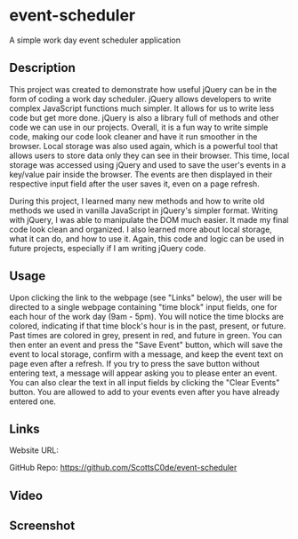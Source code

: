 # event-scheduler
A simple work day event scheduler application

## Description

This project was created to demonstrate how useful jQuery can be in the form of coding a work day scheduler. jQuery allows developers to write complex JavaScript functions much simpler. It allows for us to write less code but get more done. jQuery is also a library full of methods and other code we can use in our projects. Overall, it is a fun way to write simple code, making our code look cleaner and have it run smoother in the browser. Local storage was also used again, which is a powerful tool that allows users to store data only they can see in their browser. This time, local storage was accessed using jQuery and used to save the user's events in a key/value pair inside the browser. The events are then displayed in their respective input field after the user saves it, even on a page refresh.

During this project, I learned many new methods and how to write old methods we used in vanilla JavaScript in jQuery's simpler format. Writing with jQuery, I was able to manipulate the DOM much easier. It made my final code look clean and organized. I also learned more about local storage, what it can do, and how to use it. Again, this code and logic can be used in future projects, especially if I am writing jQuery code.

## Usage

Upon clicking the link to the webpage (see "Links" below), the user will be directed to a single webpage containing "time block" input fields, one for each hour of the work day (9am - 5pm). You will notice the time blocks are colored, indicating if that time block's hour is in the past, present, or future. Past times are colored in grey, present in red, and future in green. You can then enter an event and press the "Save Event" button, which will save the event to local storage, confirm with a message, and keep the event text on page even after a refresh. If you try to press the save button without entering text, a message will appear asking you to please enter an event. You can also clear the text in all input fields by clicking the "Clear Events" button. You are allowed to add to your events even after you have already entered one.

## Links

Website URL: 

GitHub Repo: https://github.com/ScottsC0de/event-scheduler

## Video 

## Screenshot